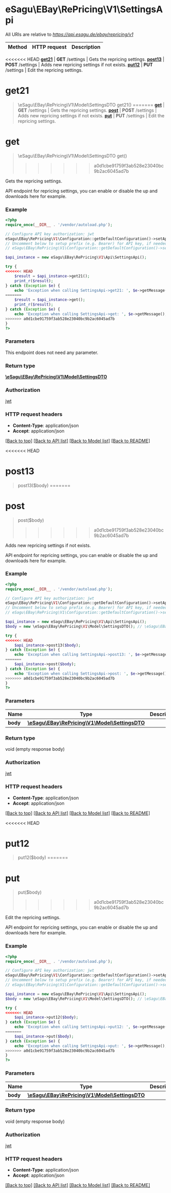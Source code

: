 # eSagu\EBay\RePricing\V1\SettingsApi

All URIs are relative to *https://api.esagu.de/ebay/repricing/v1*

Method | HTTP request | Description
------------- | ------------- | -------------
<<<<<<< HEAD
[**get21**](SettingsApi.md#get21) | **GET** /settings | Gets the repricing settings.
[**post13**](SettingsApi.md#post13) | **POST** /settings | Adds new repricing settings if not exists.
[**put12**](SettingsApi.md#put12) | **PUT** /settings | Edit the repricing settings.


# **get21**
> \eSagu\EBay\RePricing\V1\Model\SettingsDTO get21()
=======
[**get**](SettingsApi.md#get) | **GET** /settings | Gets the repricing settings.
[**post**](SettingsApi.md#post) | **POST** /settings | Adds new repricing settings if not exists.
[**put**](SettingsApi.md#put) | **PUT** /settings | Edit the repricing settings.


# **get**
> \eSagu\EBay\RePricing\V1\Model\SettingsDTO get()
>>>>>>> a0d1cbe91759f3ab528e23040bc9b2ac6045ad7b

Gets the repricing settings.

API endpoint for repricing settings, you can enable or disable the up and downloads here for example.

### Example
```php
<?php
require_once(__DIR__ . '/vendor/autoload.php');

// Configure API key authorization: jwt
eSagu\EBay\RePricing\V1\Configuration::getDefaultConfiguration()->setApiKey('Authorization', 'YOUR_API_KEY');
// Uncomment below to setup prefix (e.g. Bearer) for API key, if needed
// eSagu\EBay\RePricing\V1\Configuration::getDefaultConfiguration()->setApiKeyPrefix('Authorization', 'Bearer');

$api_instance = new eSagu\EBay\RePricing\V1\Api\SettingsApi();

try {
<<<<<<< HEAD
    $result = $api_instance->get21();
    print_r($result);
} catch (Exception $e) {
    echo 'Exception when calling SettingsApi->get21: ', $e->getMessage(), PHP_EOL;
=======
    $result = $api_instance->get();
    print_r($result);
} catch (Exception $e) {
    echo 'Exception when calling SettingsApi->get: ', $e->getMessage(), PHP_EOL;
>>>>>>> a0d1cbe91759f3ab528e23040bc9b2ac6045ad7b
}
?>
```

### Parameters
This endpoint does not need any parameter.

### Return type

[**\eSagu\EBay\RePricing\V1\Model\SettingsDTO**](../Model/SettingsDTO.md)

### Authorization

[jwt](../../README.md#jwt)

### HTTP request headers

 - **Content-Type**: application/json
 - **Accept**: application/json

[[Back to top]](#) [[Back to API list]](../../README.md#documentation-for-api-endpoints) [[Back to Model list]](../../README.md#documentation-for-models) [[Back to README]](../../README.md)

<<<<<<< HEAD
# **post13**
> post13($body)
=======
# **post**
> post($body)
>>>>>>> a0d1cbe91759f3ab528e23040bc9b2ac6045ad7b

Adds new repricing settings if not exists.

API endpoint for repricing settings, you can enable or disable the up and downloads here for example.

### Example
```php
<?php
require_once(__DIR__ . '/vendor/autoload.php');

// Configure API key authorization: jwt
eSagu\EBay\RePricing\V1\Configuration::getDefaultConfiguration()->setApiKey('Authorization', 'YOUR_API_KEY');
// Uncomment below to setup prefix (e.g. Bearer) for API key, if needed
// eSagu\EBay\RePricing\V1\Configuration::getDefaultConfiguration()->setApiKeyPrefix('Authorization', 'Bearer');

$api_instance = new eSagu\EBay\RePricing\V1\Api\SettingsApi();
$body = new \eSagu\EBay\RePricing\V1\Model\SettingsDTO(); // \eSagu\EBay\RePricing\V1\Model\SettingsDTO | 

try {
<<<<<<< HEAD
    $api_instance->post13($body);
} catch (Exception $e) {
    echo 'Exception when calling SettingsApi->post13: ', $e->getMessage(), PHP_EOL;
=======
    $api_instance->post($body);
} catch (Exception $e) {
    echo 'Exception when calling SettingsApi->post: ', $e->getMessage(), PHP_EOL;
>>>>>>> a0d1cbe91759f3ab528e23040bc9b2ac6045ad7b
}
?>
```

### Parameters

Name | Type | Description  | Notes
------------- | ------------- | ------------- | -------------
 **body** | [**\eSagu\EBay\RePricing\V1\Model\SettingsDTO**](../Model/\eSagu\EBay\RePricing\V1\Model\SettingsDTO.md)|  | [optional]

### Return type

void (empty response body)

### Authorization

[jwt](../../README.md#jwt)

### HTTP request headers

 - **Content-Type**: application/json
 - **Accept**: application/json

[[Back to top]](#) [[Back to API list]](../../README.md#documentation-for-api-endpoints) [[Back to Model list]](../../README.md#documentation-for-models) [[Back to README]](../../README.md)

<<<<<<< HEAD
# **put12**
> put12($body)
=======
# **put**
> put($body)
>>>>>>> a0d1cbe91759f3ab528e23040bc9b2ac6045ad7b

Edit the repricing settings.

API endpoint for repricing settings, you can enable or disable the up and downloads here for example.

### Example
```php
<?php
require_once(__DIR__ . '/vendor/autoload.php');

// Configure API key authorization: jwt
eSagu\EBay\RePricing\V1\Configuration::getDefaultConfiguration()->setApiKey('Authorization', 'YOUR_API_KEY');
// Uncomment below to setup prefix (e.g. Bearer) for API key, if needed
// eSagu\EBay\RePricing\V1\Configuration::getDefaultConfiguration()->setApiKeyPrefix('Authorization', 'Bearer');

$api_instance = new eSagu\EBay\RePricing\V1\Api\SettingsApi();
$body = new \eSagu\EBay\RePricing\V1\Model\SettingsDTO(); // \eSagu\EBay\RePricing\V1\Model\SettingsDTO | 

try {
<<<<<<< HEAD
    $api_instance->put12($body);
} catch (Exception $e) {
    echo 'Exception when calling SettingsApi->put12: ', $e->getMessage(), PHP_EOL;
=======
    $api_instance->put($body);
} catch (Exception $e) {
    echo 'Exception when calling SettingsApi->put: ', $e->getMessage(), PHP_EOL;
>>>>>>> a0d1cbe91759f3ab528e23040bc9b2ac6045ad7b
}
?>
```

### Parameters

Name | Type | Description  | Notes
------------- | ------------- | ------------- | -------------
 **body** | [**\eSagu\EBay\RePricing\V1\Model\SettingsDTO**](../Model/\eSagu\EBay\RePricing\V1\Model\SettingsDTO.md)|  | [optional]

### Return type

void (empty response body)

### Authorization

[jwt](../../README.md#jwt)

### HTTP request headers

 - **Content-Type**: application/json
 - **Accept**: application/json

[[Back to top]](#) [[Back to API list]](../../README.md#documentation-for-api-endpoints) [[Back to Model list]](../../README.md#documentation-for-models) [[Back to README]](../../README.md)

